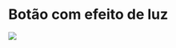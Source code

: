 # Botão com efeito de luz

![](https://user-images.githubusercontent.com/37448340/89723734-8837ba80-d9d0-11ea-92ee-3cecf1da1647.gif)